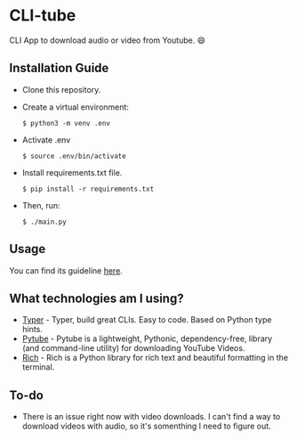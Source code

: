 # CLI-tube

CLI App to download audio or video from Youtube. :smile:

## Installation Guide

- Clone this repository.
- Create a virtual environment:

  ```console
  $ python3 -m venv .env
  ```
- Activate .env

  ```console
  $ source .env/bin/activate
  ```
- Install requirements.txt file.

  ```console
  $ pip install -r requirements.txt
  ```
- Then, run:

  ```console
  $ ./main.py
  ```

## Usage

You can find its guideline [here](/docs/usage.md).

## What technologies am I using?

- [Typer](https://typer.tiangolo.com/) - Typer, build great CLIs. Easy to code. Based on Python type hints.
- [Pytube](https://pytube.io/en/latest/) - Pytube is a lightweight, Pythonic, dependency-free, library (and command-line utility) for downloading YouTube Videos.
- [Rich](https://github.com/Textualize/rich) - Rich is a Python library for rich text and beautiful formatting in the terminal.

## To-do

- There is an issue right now with video downloads. I can't find a way to download videos with audio, so it's somenthing I need to
figure out.
